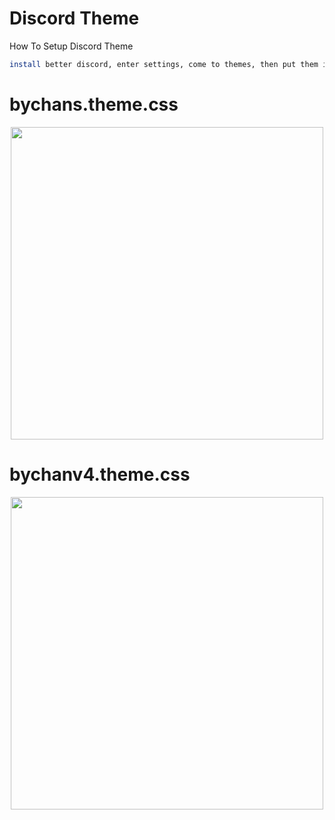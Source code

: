 # Discord Theme

How To Setup Discord Theme
```sh
install better discord, enter settings, come to themes, then put them in themes folder
```
# bychans.theme.css
<p align="center">
  <img align="center" src="https://cdn.discordapp.com/attachments/796811499229806612/796811854353268746/unknown.png" width="%500" height="500px"
</p>
  
# bychanv4.theme.css  
<p align="center">
  <img align="center" src="https://cdn.discordapp.com/attachments/796811499229806612/796811648261161010/unknown.png" width="%500" height="500px"
</p>
